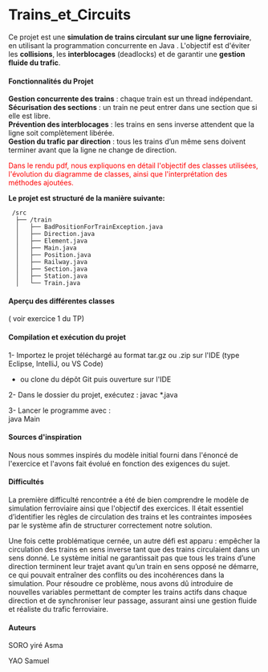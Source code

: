 # Trains_et_Circuits

Ce projet est une **simulation de trains circulant sur une ligne ferroviaire**, en utilisant la programmation concurrente en Java . L'objectif est d'éviter les **collisions**, les **interblocages** (deadlocks) et de garantir une **gestion fluide du trafic**.

#### Fonctionnalités du Projet

 **Gestion concurrente des trains** : chaque train est un thread indépendant.  
 **Sécurisation des sections** : un train ne peut entrer dans une section que si elle est libre.  
 **Prévention des interblocages** : les trains en sens inverse attendent que la ligne soit complètement libérée.  
 **Gestion du trafic par direction** : tous les trains d’un même sens doivent terminer avant que la ligne ne change de direction.  


<span style="color: red;">Dans le rendu pdf, nous expliquons en détail l'objectif des classes utilisées, l'évolution du diagramme de classes, ainsi que l'interprétation des méthodes ajoutées.</span>  

**Le projet est structuré de la manière suivante:**

	 /src
	  ├── /train
	  │   ├── BadPositionForTrainException.java
	  │   ├── Direction.java
	  │   ├── Element.java
	  │   ├── Main.java
	  │   ├── Position.java
	  │   ├── Railway.java
	  │   ├── Section.java
	  │   ├── Station.java
	  │   └── Train.java
	  
  
  
#### Aperçu des différentes classes
( voir exercice 1 du TP)

#### Compilation et exécution du projet
1-  Importez le projet téléchargé au format tar.gz ou .zip sur l'IDE (type Eclipse, IntelliJ, ou VS Code)  	
								
- ou clone du dépôt Git puis ouverture sur l'IDE  

2- Dans le dossier du projet, exécutez : 
  javac *.java  

3- Lancer le programme avec :  	
  java Main


####	Sources d'inspiration
Nous nous sommes inspirés du modèle initial fourni dans l'énoncé de l'exercice et l'avons fait évolué en fonction des exigences du sujet.

####	Difficultés
La première difficulté rencontrée a été de bien comprendre le modèle de simulation ferroviaire ainsi que l'objectif des exercices. Il était essentiel d’identifier les règles de circulation des trains et les contraintes imposées par le système afin de structurer correctement notre solution.  


Une fois cette problématique cernée, un autre défi est apparu : empêcher la circulation des trains en sens inverse tant que des trains circulaient dans un sens donné. Le système initial ne garantissait pas que tous les trains d’une direction terminent leur trajet avant qu’un train en sens opposé ne démarre, ce qui pouvait entraîner des conflits ou des incohérences dans la simulation. Pour résoudre ce problème, nous avons dû introduire de nouvelles variables permettant de compter les trains actifs dans chaque direction et de synchroniser leur passage, assurant ainsi une gestion fluide et réaliste du trafic ferroviaire.

#### Auteurs

SORO yiré Asma  

YAO Samuel
  
